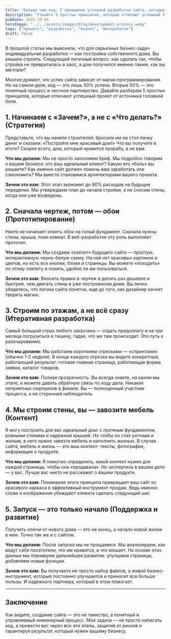 ```yaml
---
title: "Больше чем код: 5 принципов успешной разработки сайта, которые сэкономят ваши деньги"
description: "Узнайте 5 простых принципов, которые отличают успешный IT-проект от источника головной боли и расходов. От прототипа до запуска и поддержки."
pubDate: 2025-10-04
heroImage: "../../assets/images/blog/development-process.webp"
tags: ["процесс", "разработка", "бизнес", "методология"]
draft: false
---
```


В прошлой статье мы выяснили, что для серьезных бизнес-задач индивидуальная разработка — как постройка собственного дома. Вы решили строить. Следующий логичный вопрос: как сделать так, чтобы стройка не превратилась в хаос, а дом получился именно таким, как вы мечтали?

Многие думают, что успех сайта зависит от магии программирования. Но на самом деле, код — это лишь 50% успеха. Вторые 50% — это понятный процесс и честное партнерство. Давайте разберем 5 простых принципов, которые отличают успешный проект от источника головной боли.

## 1. Начинаем с «Зачем?», а не с «Что делать?» (Стратегия)

Представьте, что вы наняли строителей, бросили им на стол пачку денег и сказали: «Постройте мне красивый дом!» Что вы получите в итоге? Скорее всего, дом, который нравится прорабу, а не вам.

**Что мы делаем:** Мы не просто заполняем бриф. Мы подробно говорим о вашем бизнесе: кто ваш идеальный клиент? Какую его «боль» вы решаете? Как именно сайт должен помочь вам заработать или сэкономить? Мы вместе становимся архитекторами вашего проекта.

**Зачем это вам:** Этот этап экономит до 80% расходов на будущие переделки. Мы утверждаем план до начала стройки, а не сносим стены, когда они уже возведены.

## 2. Сначала чертеж, потом — обои (Прототипирование)

Никто не начинает клеить обои на голый фундамент. Сначала нужны стены, крыша, план комнат. В веб-разработке эту роль выполняет прототип.

**Что мы делаем:** Мы создаем «скелет» будущего сайта — простую, интерактивную черно-белую схему. На ней нет красивых картинок и цветов, но есть все кнопки, блоки и страницы. Вы можете «походить» по этому скелету и понять, удобно ли им пользоваться.

**Зачем это вам:** Вносить правки в чертеж в десять раз дешевле и быстрее, чем двигать стены в уже построенном доме. Вы лично убедитесь, что логика сайта понятна, еще до того, как дизайнер начнет творить магию.

## 3. Строим по этажам, а не всё сразу (Итеративная разработка)

Самый большой страх любого заказчика — отдать предоплату и на три месяца погрузиться в тишину, гадая, что же там происходит. Это путь к разочарованию.

**Что мы делаем:** Мы работаем короткими отрезками — «спринтами» (обычно 1-2 недели). В конце каждого отрезка вы видите конкретный, работающий результат: готовая главная страница, работающая форма заявки, каталог товаров.

**Зачем это вам:** Полная прозрачность. Вы всегда знаете, на каком мы этапе, и можете давать обратную связь по ходу дела. Никаких неприятных сюрпризов в финале. Вы — полноценный участник процесса, а не сторонний наблюдатель.

## 4. Мы строим стены, вы — завозите мебель (Контент)

Я могу построить для вас идеальный дом: с прочным фундаментом, ровными стенами и надежной крышей. Но чтобы он стал уютным и жилым, в него нужно завезти мебель и наполнить жизнью. В случае сайта, мебель и жизнь — это ваш контент: тексты, фотографии, информация о продукте.

**Что мы делаем:** Я помогаю определить, какой контент нужен для каждой страницы, чтобы она «продавала». Но экспертиза в вашем деле — у вас. Лучше вас никто не расскажет о вашем продукте.

**Зачем это вам:** Понимание этого принципа превращает ваш сайт из красивого каркаса в эффективный инструмент продаж. Ведь именно слова и изображения убеждают клиента сделать следующий шаг.

## 5. Запуск — это только начало (Поддержка и развитие)

Получить ключи от нового дома — это не конец, а начало новой жизни в нем. Точно так же и с сайтом.

**Что мы делаем:** После запуска мы не прощаемся. Мы анализируем, как ведут себя посетители, что им нравится, а что мешает. На основе этих данных мы планируем дальнейшее развитие: улучшаем страницы, добавляем новые функции.

**Зачем это вам:** Вы получаете не просто набор файлов, а живой бизнес-инструмент, который постоянно улучшается и приносит все больше пользы. И надежного партнера, который в этом помогает.

---

## Заключение

Как видите, создание сайта — это не таинство, а понятный и управляемый инженерный процесс. Моя задача — не просто написать код, а провести вас через все эти этапы, защитив от рисков и гарантируя результат, который нужен вашему бизнесу.